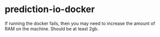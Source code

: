 prediction-io-docker
====================
If running the docker fails, then you may need to increase the amount of RAM on the machine. Should be at least 2gb.
